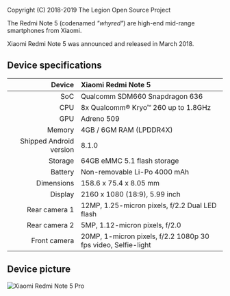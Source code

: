 Copyright (C) 2018-2019 The Legion Open Source Project

The Redmi Note 5 (codenamed _"whyred"_) are high-end mid-range smartphones from Xiaomi.

Xiaomi Redmi Note 5 was announced and released in March 2018.

## Device specifications

| Device       | Xiaomi Redmi Note 5                         |
| -----------: | :---------------------------------------------- |
| SoC          | Qualcomm SDM660 Snapdragon 636                  |
| CPU          | 8x Qualcomm® Kryo™ 260 up to 1.8GHz             |
| GPU          | Adreno 509                                      |
| Memory       | 4GB / 6GM RAM (LPDDR4X)                         |
| Shipped Android version | 8.1.0                              |
| Storage      | 64GB eMMC 5.1 flash storage                     |
| Battery      | Non-removable Li-Po 4000 mAh                    |
| Dimensions   | 158.6 x 75.4 x 8.05 mm                          |
| Display      | 2160 x 1080 (18:9), 5.99 inch                   |
| Rear camera 1 | 12MP, 1.25-micron pixels, f/2.2 Dual LED flash |
| Rear camera 2 | 5MP, 1.12-micron pixels, f/2.0                |
| Front camera | 20MP, 1-micron pixels, f/2.2 1080p 30 fps video, Selfie-light|

## Device picture

![Xiaomi Redmi Note 5 Pro](https://www1-lw.xda-cdn.com/files/2018/02/Xiaomi-Redmi-Note-5-and-Redmi-Note-5-Pro-Forums-now-Open.png)
